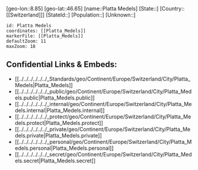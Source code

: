 ﻿---
location: [46.65,8.85]
mapzoom: [7,12] 
mapmarker: city 
type: City
tags:
- geo/City


SpocWebEntityId: 33402
isDeleted: false
confidential: public

---
[geo-lon::8.85]
[geo-lat::46.65]
[name::Platta Medels]
[State::]
[Country::[[Switzerland]]]
[StateId::]
[Population::]
[Unknown::]


```leaflet
id: Platta Medels
coordinates: [[Platta_Medels]]
markerFile: [[Platta_Medels]]
defaultZoom: 11 
maxZoom: 18
```


## Confidential Links & Embeds: 
- [[../../../../../../_Standards/geo/Continent/Europe/Switzerland/City/Platta_Medels|Platta_Medels]] 
- [[../../../../../../_public/geo/Continent/Europe/Switzerland/City/Platta_Medels.public|Platta_Medels.public]] 
- [[../../../../../../_internal/geo/Continent/Europe/Switzerland/City/Platta_Medels.internal|Platta_Medels.internal]] 
- [[../../../../../../_protect/geo/Continent/Europe/Switzerland/City/Platta_Medels.protect|Platta_Medels.protect]] 
- [[../../../../../../_private/geo/Continent/Europe/Switzerland/City/Platta_Medels.private|Platta_Medels.private]] 
- [[../../../../../../_personal/geo/Continent/Europe/Switzerland/City/Platta_Medels.personal|Platta_Medels.personal]] 
- [[../../../../../../_secret/geo/Continent/Europe/Switzerland/City/Platta_Medels.secret|Platta_Medels.secret]] 
